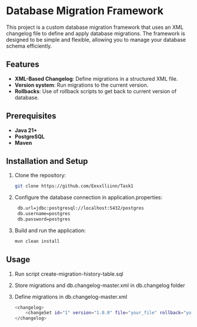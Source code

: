 # Database Migration Framework

This project is a custom database migration framework that
uses an XML changelog file to define and apply database
migrations. The framework is designed to be simple and 
flexible, allowing you to manage your database schema 
efficiently.

## Features
- **XML-Based Changelog**: Define migrations in a structured XML file.
- **Version system**: Run migrations to the current version.
- **Rollbacks**: Use of rollback scripts to get back to current version of database.


## Prerequisites
- **Java 21+**
- **PostgreSQL**
- **Maven**

## Installation and Setup

1. Clone the repository:
   ```bash
   git clone https://github.com/Eexxlliinn/Task1

2. Configure the database connection in application.properties:
   ```bash
    db.url=jdbc:postgresql://localhost:5432/postgres
    db.username=postgres
    db.password=postgres

3. Build and run the application:
   ```bash
   mvn clean install
   
## Usage

1. Run script create-migration-history-table.sql

2. Store migrations and db.changelog-master.xml in db.changelog folder

3. Define migrations in db.changelog-master.xml
    ```bash
    <changelog>
        <changeSet id="1" version="1.0.0" file="your_file" rollback="your_rollback_file"/>
    </changelog>